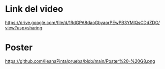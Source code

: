 # Link del video

https://drive.google.com/file/d/1RdGPA8daoGbyaorPEwPB3YMIQsCDdZDO/view?usp=sharing

# Poster
https://github.com/IleanaPinta/prueba/blob/main/Poster%20-%20G8.png
